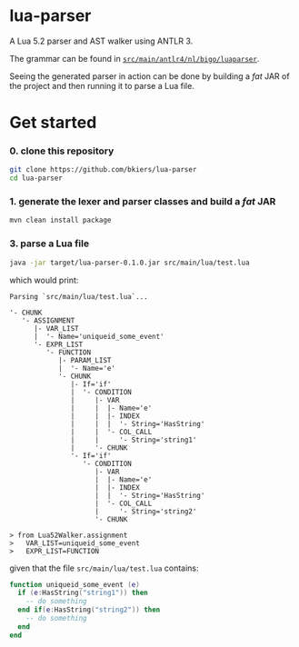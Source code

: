 # lua-parser

A Lua 5.2 parser and AST walker using ANTLR 3.

The grammar can be found in 
[`src/main/antlr4/nl/bigo/luaparser`](https://github.com/bkiers/lua-parser/tree/master/src/main/antlr4/nl/bigo/luaparser).

Seeing the generated parser in action can be done by building
a *fat* JAR of the project and then running it to parse a Lua
file.

# Get started

### 0. clone this repository

```bash
git clone https://github.com/bkiers/lua-parser
cd lua-parser
```

### 1. generate the lexer and parser classes and build a *fat* JAR

```bash
mvn clean install package
```

### 3. parse a Lua file

```bash
java -jar target/lua-parser-0.1.0.jar src/main/lua/test.lua
```

which would print:

```
Parsing `src/main/lua/test.lua`...

'- CHUNK
   '- ASSIGNMENT
      |- VAR_LIST
      |  '- Name='uniqueid_some_event'
      '- EXPR_LIST
         '- FUNCTION
            |- PARAM_LIST
            |  '- Name='e'
            '- CHUNK
               |- If='if'
               |  '- CONDITION
               |     |- VAR
               |     |  |- Name='e'
               |     |  |- INDEX
               |     |  |  '- String='HasString'
               |     |  '- COL_CALL
               |     |     '- String='string1'
               |     '- CHUNK
               '- If='if'
                  '- CONDITION
                     |- VAR
                     |  |- Name='e'
                     |  |- INDEX
                     |  |  '- String='HasString'
                     |  '- COL_CALL
                     |     '- String='string2'
                     '- CHUNK

> from Lua52Walker.assignment
>   VAR_LIST=uniqueid_some_event
>   EXPR_LIST=FUNCTION
```

given that the file `src/main/lua/test.lua` contains:

```lua
function uniqueid_some_event (e)
  if (e:HasString("string1")) then
    -- do something
  end if(e:HasString("string2")) then
    -- do something
  end
end
```
